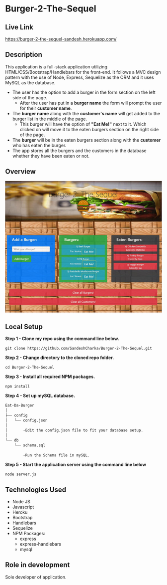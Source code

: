 # Burger-2-The-Sequel

## Live Link

https://burger-2-the-sequel-sandesh.herokuapp.com/

## Description

This application is a full-stack application utilizing HTML/CSS/Bootstrap/Handlebars for the front-end. It follows a MVC design pattern with the use of Node, Express, Sequelize as the ORM and it uses MySQL as the database.

* The user has the option to add a burger in the form section on the left side of the page.
    * After the user has put in a **burger name** the form will prompt the user for their **customer name**.
* The **burger name** along with the **customer's name** will get added to the burger list in the middle of the page.
    * This burger will have the option of **"Eat Me!"** next to it. Which clicked on will move it to the eaten burgers section on the right side of the page.
* The **burger** will be in the eaten burgers section along with the **customer** who has eaten the burger.
* The app stores all the burgers and the customers in the database whether they have been eaten or not.


## Overview

<img alt="Burger-2-The-Sequel-DemoPicture" src="public/assets/img/demoPic.jpg" width="" height="" />

## Local Setup

**Step 1 - Clone my repo using the command line below.**
```
git clone https://github.com/SandeshCharka/Burger-2-The-Sequel.git
```
**Step 2 - Change directory to the cloned repo folder.**
```
cd Burger-2-The-Sequel
```
**Step 3 - Install all required NPM packages.**
```
npm install
```
**Step 4 - Set up mySQL database.**
```
Eat-Da-Burger
│
├── config
│   └── config.json
│        
│       -Edit the config.json file to fit your database setup.
│ 
└── db
    └── schema.sql

        -Run the Schema file in mySQL.
```
**Step 5 - Start the application server using the command line below**
```
node server.js
```

## Technologies Used

* Node JS
* Javascript
* Heroku
* Bootstrap
* Handlebars
* Sequelize
* NPM Packages:
    - express
    - express-handlebars
    - mysql

## Role in development

Sole developer of application.
